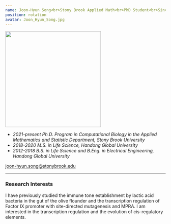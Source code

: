 ```yaml
---
name: Joon-Hyun Song<br>Stony Brook Applied Math<br>PhD Student<br>Since 2021
position: rotation
avatar: Joon_Hyun_Song.jpg
---
```


<img width="300" src="{{site.baseurl}}/images/people/{{page.avatar}}" data-action="zoom">
<br>

- _2021-present Ph.D. Program in Computational Biology in the Applied Mathematics and Statistic Department, Stony Brook University_ <br>
- _2018-2020 M.S. in Life Science, Handong Global University_ <br>
- _2012-2018 B.S. in Life Science and B.Eng. in Electrical Engineering, Handong Global University_ <br>



<a href="mailto:joon-hyun.song@stonybrook.edu"><i class="fa fa-envelope-o"></i> joon-hyun.song@stonybrook.edu</a><br>

<hr>

### Research Interests

I have previously studied the immune tone establishment by lactic acid bacteria in the gut of the olive flounder and the transcription regulation of Factor IX promoter with site-directed mutagenesis and MPRA. I am interested in the transcription regulation and the evolution of cis-regulatory elements.
<br>
<br>
<br>

&nbsp;
&nbsp;
&nbsp;
&nbsp;
&nbsp;
&nbsp;
&nbsp;
&nbsp;
&nbsp;
&nbsp;
&nbsp;
&nbsp;
&nbsp;
&nbsp;
&nbsp;
&nbsp;
&nbsp;
&nbsp;
&nbsp;
&nbsp;
&nbsp;
&nbsp;
&nbsp;
&nbsp;
